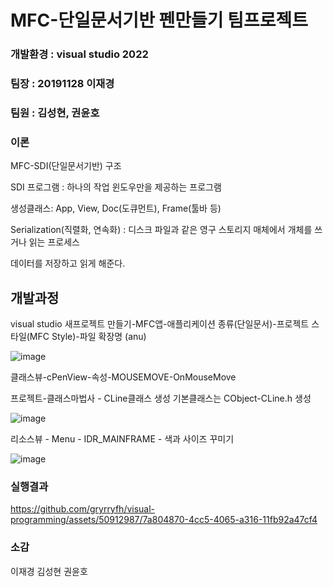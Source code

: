 # MFC-단일문서기반 펜만들기 팀프로젝트
### 개발환경 : visual studio 2022 
### 팀장 : 20191128 이재경 
### 팀원 : 김성현, 권윤호
### 이론
MFC-SDI(단일문서기반) 구조  
  
SDI 프로그램 :   하나의 작업 윈도우만을 제공하는 프로그램  
  
생성클래스:  App, View, Doc(도큐먼트), Frame(툴바 등)  
  
Serialization(직렬화, 연속화) : 디스크 파일과 같은 영구 스토리지 매체에서 개체를 쓰거나 읽는 프로세스  
  
데이터를 저장하고 읽게 해준다.

## 개발과정
  
visual studio 새프로젝트 만들기-MFC앱-애플리케이션 종류(단일문서)-프로젝트 스타일(MFC Style)-파일 확장명 (anu)  
  
![image](https://github.com/gryrryfh/visual-programming/assets/50912987/f7d019b9-cb77-42a3-a753-10a1f18b222a)

클래스뷰-cPenView-속성-MOUSEMOVE-OnMouseMove  
  
프로젝트-클래스마법사 - CLine클래스 생성 기본클래스는 CObject-CLine.h 생성


![image](https://github.com/gryrryfh/visual-programming/assets/50912987/70feb15d-112f-445a-bad4-cf11304870a9)

리소스뷰 - Menu - IDR_MAINFRAME - 색과 사이즈 꾸미기  
  
![image](https://github.com/gryrryfh/visual-programming/assets/50912987/19a5ab54-eac9-4db4-82a6-576be983c5e6)

### 실행결과
  
https://github.com/gryrryfh/visual-programming/assets/50912987/7a804870-4cc5-4065-a316-11fb92a47cf4
  
### 소감
이재경 
김성현
권윤호
